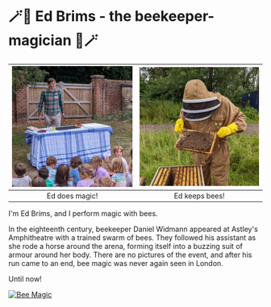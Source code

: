 # 🪄🐝 Ed Brims - the beekeeper-magician 🐝🪄

![Magician Ed](magician_ed_500.jpg) |  ![Beekeeper Ed](beekeeper_ed_500.jpg)
:----------------------------------:|:--------------------------------------:
Ed does magic!                      |  Ed keeps bees!

I'm Ed Brims, and I perform magic with bees.

In the eighteenth century, beekeeper Daniel Widmann appeared at Astley's Amphitheatre with a trained swarm of bees. They followed his assistant as she rode a horse around the arena, forming itself into a buzzing suit of armour around her body. There are no pictures of the event, and after his run came to an end, bee magic was never again seen in London.

Until now!

[![Bee Magic](https://img.youtube.com/vi/hn-aSjQo_pk/maxresdefault.jpg)](https://www.youtube.com/watch?v=hn-aSjQo_pk)
